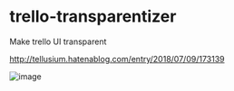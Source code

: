 # trello-transparentizer
Make trello UI transparent

http://tellusium.hatenablog.com/entry/2018/07/09/173139

![image]("https://user-images.githubusercontent.com/11585311/42439561-3c76738c-839e-11e8-9f42-5c83ec665f67.png")
